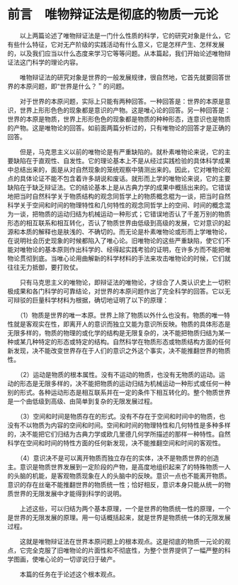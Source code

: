 # 前言　唯物辩证法是彻底的物质一元论

　　以上两篇论述了唯物辩证法是一门什么性质的科学，它的研究对象是什么，它有些什么特征，它对无产阶级的实践活动有什么意义，它是怎样产生、怎样发展的，以及我们应当以什么态度来学习它等等问题。从本篇起，我们开始论述唯物辩证法这门科学的理论内容。

　　唯物辩证法的研究对象是世界的一般发展规律，很自然地，它首先就要回答世界的本原问题，即“世界是什么？＂的问题。

　　对于世界的本原问题，实际上只能有两种回答。一种回答是：世界的本原是意识，世界上形形色色的现象都是意识的产物。这是唯心论的回答。另一种回答是：世界的本原是物质，世界上形形色色的现象都是物质的种种形态，连意识也是物质的产物。这是唯物论的回答。如前面两篇分析过的，只有唯物论的回答才是正确的回答。

　　但是，马克思主义以前的唯物论是有严重缺陷的。就朴素唯物论来说，它的主要缺陷在于直观性、自发性。它的理论基本上不是从经过实践检验的具体科学成果中总结出来的，面是从对自然现象的笼统观察中猜测出来的。因此，它对唯物论观点的具体论证不能不包含着许多胡说和废话。就形而上学的唯物论来说，它的主要缺陷在于缺乏辩证法。它的结论基本上是从古典力学的成果中概括出来的。它错误地把当时自然科学关于物质结构的观念同哲学上的物质概念棍为一谈，把当时自然科学关于空间和时间的物理特性和几何特性的观念同哲学上的空间、时间的概念混为一谈，把物质的运动归结为机械运动一种形式；它错误地否认了千差万别的物质形态的相互联系和相互转化，否认了物质世界由低级到高级的发展，它对意识的起源和本质的解释也是肤浅的、不确切的。而无论是朴素唯物论或形而上学唯物论，在说明社会历史现象的时候都陷入了唯心论。旧唯物论的这些严重缺陷，使它们不能对唯物论的基本原则作出科学的、经得起实践考验的证明，在许多方而不能把唯物论贯彻到底。当唯心论用曲解新的科学材料的手法来攻击唯物论的时候，它们就往往无力抵御，要打败仗。

　　只有马克思主义的唯物论，即辩证法的唯物论，才综合了人类认识史上一切积极成果和各门科学的可靠结论，对世界的本原问题作出了完全科学的回答。它以无可辩驳的巨量科学材料为根据，确切地证明了以下的原理：

　　（1）物质是世界的唯一本原。世界上除了物质以外什么也没有。物质的唯一特性就是客观实在性，即离开人的意识而独立又能为意识所反映。物质的具体形态是无限多样的，物质的物理的或化学的结构是无限复杂的，决不能把物质归结为某一种或某几种特定的形态或特定的结构。自然科学在物质形态或物质结构方面的任何新发现，决不能改变世界存在于人们的意识之外这个事实，决不能推翻世界的物质性。

　　（2）运动是物质的根本属性。没有不运动的物质，也没有无物质的运动。运动的形态是无限多样的，决不能把物质的运动归结为机械运动一种形式或任何一种别的形式。各种运动形态是相互联系并在一定的条件下相互转化的。整个物质世界是一个由低级到高级、由简单到复杂的无限发展过程。

　　（3）空间和时间是物质存在的形式。没有不存在于空间和时间中的物质，也没有不以物质为内容的空间和时间。空间和时间的物理特性和几何特性是多种多样的，决不能把它们归结为古典力学或欧几里德几何学所描述的那样一种特性。自然科学在空间和时间的特性方面的任何新发现，决不能推翻空间和时间的客观性。

　　（4）意识决不是可以离开物质而独立存在的实体，决不是物质世界的创造主。意识是物质世界发展到一定阶段的产物，是高度地组织起来了的特殊物质一人的头脑的机能，是客观物质现象在人的头脑中的反映。意识一点也不能离开物质。意识的存在丝毫不能推翻世界的物质统一性；恰好相反，意识本身只能从统一的物质世界的无限发展中才能得到科学的说明。

　　上述这些，可以归结为两个基本原理，一个是世界的物质统一性的原理，一个是世界的无限发展的原理。用一句话概括起来，就是世界是物质统一体的无限发展过程。

　　这就是唯物辩证法在世界本原问题上的根本观点。这是彻底的物质一元论的观点，它完全克服了旧唯物论的片面性和不彻底性，为整个世界提供了一幅严整的科学图画，使唯心论的一切谬说归于破产。

　　本篇的任务在于论述这个根本观点。
